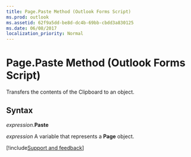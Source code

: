 ```yaml
---
title: Page.Paste Method (Outlook Forms Script)
ms.prod: outlook
ms.assetid: 62f9a5dd-be8d-dc4b-69bb-cbdd3a830125
ms.date: 06/08/2017
localization_priority: Normal
---
```



# Page.Paste Method (Outlook Forms Script)

Transfers the contents of the Clipboard to an object.


## Syntax

_expression_.**Paste**

_expression_ A variable that represents a **Page** object.

[!include[Support and feedback](~/includes/feedback-boilerplate.md)]